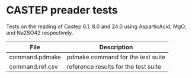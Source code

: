 # CASTEP preader tests

Tests on the reading of Castep 6.1, 8.0 and 24.0 using AsparticAcid, MgO, and Na2SO42 respectively.

| File                  | Description                                       |
| --------------------- | ------------------------------------------------- |
| command.pdmake	| pdmake command for the test suite |
| command.ref.csv	| reference results for the test suite |
